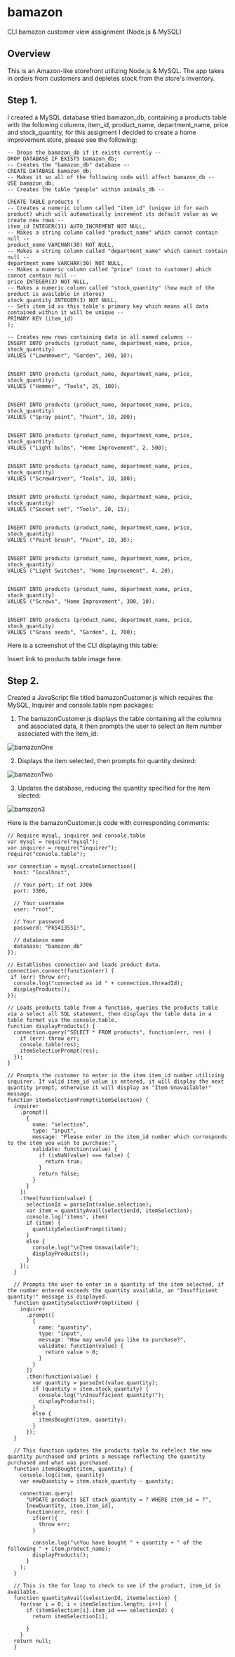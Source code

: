 # bamazon
CLI bamazon customer view assignment (Node.js & MySQL)

## Overview

This is an Amazon-like storefront utilizing Node.js & MySQL. The app takes in orders from customers and depletes stock from the store's inventory.

## Step 1.

I created a MySQL database titled bamazon_db, containing a products table with the following columns, item_id, product_name, department_name, price and stock_quantity, for this assigment I decided to create a home improvement store, please see the following:

```
-- Drops the bamazon_db if it exists currently --
DROP DATABASE IF EXISTS bamazon_db;
-- Creates the "bamazon_db" database --
CREATE DATABASE bamazon_db;
-- Makes it so all of the following code will affect bamazon_db --
USE bamazon_db;
-- Creates the table "people" within animals_db --

CREATE TABLE products (
-- Creates a numeric column called "item_id" (unique id for each product) which will automatically increment its default value as we create new rows --
item_id INTEGER(11) AUTO_INCREMENT NOT NULL,
-- Makes a string column called "product_name" which cannot contain null --
product_name VARCHAR(30) NOT NULL,
-- Makes a string column called "department_name" which cannot contain null --
department_name VARCHAR(30) NOT NULL,
-- Makes a numeric column called "price" (cost to customer) which cannot contain null --
price INTEGER(3) NOT NULL,
-- Makes a numeric column called "stock_quantity" (how much of the product is available in stores)
stock_quantity INTEGER(3) NOT NULL,
-- Sets item_id as this table's primary key which means all data contained within it will be unique --
PRIMARY KEY (item_id)
);

-- Creates new rows containing data in all named columns --
INSERT INTO products (product_name, department_name, price, stock_quantity)
VALUES ("Lawnmower", "Garden", 300, 10);


INSERT INTO products (product_name, department_name, price, stock_quantity)
VALUES ("Hammer", "Tools", 25, 100);


INSERT INTO products (product_name, department_name, price, stock_quantity)
VALUES ("Spray paint", "Paint", 10, 200);


INSERT INTO products (product_name, department_name, price, stock_quantity)
VALUES ("Light bulbs", "Home Improvement", 2, 500);


INSERT INTO products (product_name, department_name, price, stock_quantity)
VALUES ("Screwdriver", "Tools", 10, 100);


INSERT INTO products (product_name, department_name, price, stock_quantity)
VALUES ("Socket set", "Tools", 20, 15);


INSERT INTO products (product_name, department_name, price, stock_quantity)
VALUES ("Paint brush", "Paint", 10, 30);


INSERT INTO products (product_name, department_name, price, stock_quantity)
VALUES ("Light Switches", "Home Improvement", 4, 20);


INSERT INTO products (product_name, department_name, price, stock_quantity)
VALUES ("Screws", "Home Improvement", 300, 10);


INSERT INTO products (product_name, department_name, price, stock_quantity)
VALUES ("Grass seeds", "Garden", 1, 700);
```

Here is a screenshot of the CLI displaying this table:

Insert link to products table image here.


## Step 2.

Created a JavaScript file titled bamazonCustomer.js which requires the MySQL, Inquirer and console.table npm packages:

1. The bamazonCustomer.js displays the table containing all the columns and associated data, it then prompts the user to select an item number associated with the item_id:
 
![bamazonOne](./Images/bamazonOne.png)

2. Displays the item selected, then prompts for quantity desired:

![bamazonTwo](./Images/bamazonTwo.png)

3. Updates the database, reducing the quantity specified for the item slected:

![bamazon3](./Images/bamazon3.png)

Here is the bamazonCustomer.js code with corresponding comments:

```
// Require mysql, inquirer and console.table
var mysql = require("mysql");
var inquirer = require("inquirer");
require("console.table");

var connection = mysql.createConnection({
  host: "localhost",

  // Your port; if not 3306
  port: 3306,

  // Your username
  user: "root",

  // Your password
  password: "Pk5413551!",

  // database name
  database: "bamazon_db"
});

// Establishes connection and loads product data.
connection.connect(function(err) {
 if (err) throw err;
  console.log("connected as id " + connection.threadId);
  displayProducts();
});

// Loads products table from a function, queries the products table via a select all SQL statement, then displays the table data in a table format via the console.table.
function displayProducts() {
  connection.query("SELECT * FROM products", function(err, res) {
    if (err) throw err;
    console.table(res);
    itemSelectionPrompt(res);
  });
}

// Prompts the customer to enter in the item item_id number utilizing inquirer. If valid item_id value is entered, it will display the next quantity prompt, otherwise it will display an "Item Unavailable!" message.
function itemSelectionPrompt(itemSelection) {
  inquirer
    .prompt([
      {
        name: "selection",
        type: "input",
        message: "Please enter in the item_id number which corresponds to the item you wish to purchase:",
        validate: function(value) {
          if (isNaN(value) === false) {
            return true;
          }
          return false;
        }
      }
    ])
    .then(function(value) {
      selectionId = parseInt(value.selection);
      var item = quantityAvail(selectionId, itemSelection);
      console.log('items', item)
      if (item) {
        quantitySelectionPrompt(item);
      }
      else {
        console.log("\nItem Unavailable");
        displayProducts();
      }
    });
  }
 
  // Prompts the user to enter in a quantity of the item selected, if the number entered exceeds the quantity available, an "Insufficient quantity!" message is displayed.
  function quantitySelectionPrompt(item) {
    inquirer
      .prompt([
        {
          name: "quantity",
          type: "input",
          message: "How may would you like to purchase?",
          validate: function(value) {
            return value > 0;
          }
        }
      ])
      .then(function(value) {
        var quantity = parseInt(value.quantity);
        if (quantity > item.stock_quantity) {
          console.log("\nInsufficient quantity!");
          displayProducts();
        }
        else {
          itemsBought(item, quantity);
        }
      });
  }

  // This function updates the products table to refelect the new quantity purchased and prints a message reflecting the quantity purchased and what was purchased.
  function itemsBought(item, quantity) {
    console.log(item, quantity)
    var newQuantity = item.stock_quantity - quantity;

    connection.query(
      "UPDATE products SET stock_quantity = ? WHERE item_id = ?",
      [newQuantity, item.item_id],
      function(err, res) {
        if(err){
          throw err;
        }

        console.log("\nYou have bought " + quantity + " of the following " + item.product_name);
        displayProducts();
      }
    );
  }

  // This is the for loop to check to see if the product, item_id is available.
  function quantityAvail(selectionId, itemSelection) {
    for(var i = 0; i < itemSelection.length; i++) {
      if (itemSelection[i].item_id === selectionId) {
        return itemSelection[i];
        
      }
    }
  return null;
  }
  ```
